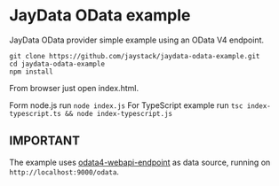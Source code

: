 # JayData OData example

JayData OData provider simple example using an OData V4 endpoint.

```
git clone https://github.com/jaystack/jaydata-odata-example.git
cd jaydata-odata-example
npm install
```

From browser just open index.html.

Form node.js run ```node index.js```
For TypeScript example run ```tsc index-typescript.ts && node index-typescript.js``` 

## IMPORTANT

The example uses [odata4-webapi-endpoint](https://github.com/jaystack/odata4-webapi-endpoint) as data source, running on ```http://localhost:9000/odata```.